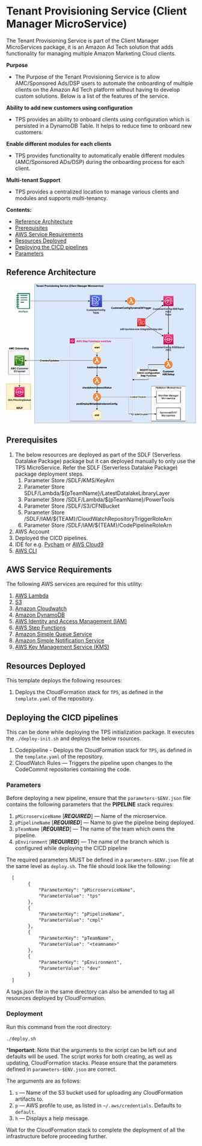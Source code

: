 # Tenant Provisioning Service (Client Manager MicroService)
The Tenant Provisioning Service is part of the Client Manager MicroServices package, it is an Amazon Ad Tech solution that adds functionality for managing multiple Amazon Marketing Cloud clients. 

**Purpose**
* The Purpose of the Tenant Provisioning Service is to allow AMC/Sponsored Ads/DSP users to automate the onboarding of multiple clients on the Amazon Ad Tech platform without having to develop custom solutions. Below is a list of the features of the service.

**Ability to add new customers using configuration**
* TPS provides an ability to onboard clients using configuration which is persisted in a DynamoDB Table. It helps to reduce time to onboard new customers.

**Enable different modules for each clients**
* TPS provides functionality to automatically enable different modules (AMC/Sponsored ADs/DSP) during the onboarding process for each client.

**Multi-tenant Support**
* TPS provides a centralized location to manage various clients and modules and supports multi-tenancy.

**Contents:**

* [Reference Architecture](#reference-architecture)
* [Prerequisites](#prerequisites)
* [AWS Service Requirements](#aws-service-requirements)
* [Resources Deployed](#resources-deployed)
* [Deploying the CICD pipelines](#deploying-the-cicd-pipelines)
* [Parameters](#parameters)

## Reference Architecture
![Alt](TPS-customer-microservices-Architecture.png)

## Prerequisites
1. The below resources are deployed as part of the SDLF (Serverless Datalake Package) package but it can deployed manually to only use the TPS MicroService. Refer the SDLF (Serverless Datalake Package) package deployment steps.
    1. Parameter Store /SDLF/KMS/KeyArn
    2. Parameter Store SDLF/Lambda/${pTeamName}/LatestDatalakeLibraryLayer
    3. Parameter Store /SDLF/Lambda/${pTeamName}/PowerTools
    4. Parameter Store /SDLF/S3/CFNBucket
    5. Parameter Store /SDLF/IAM/${TEAM}/CloudWatchRepositoryTriggerRoleArn
    6. Parameter Store /SDLF/IAM/${TEAM}/CodePipelineRoleArn
2. AWS Account
3. Deployed the CICD pipelines.
3. IDE for  e.g. [Pycham](https://www.jetbrains.com/pycharm/) or [AWS Cloud9](https://aws.amazon.com/cloud9/)
5. [AWS CLI](https://docs.aws.amazon.com/cli/latest/userguide/install-cliv2.html)

## AWS Service Requirements

The following AWS services are required for this utility:

 1. [AWS Lambda](https://aws.amazon.com/lambda/)
 2. [S3](https://aws.amazon.com/s3/)
 3. [Amazon Cloudwatch](https://aws.amazon.com/cloudwatch/)
 4. [Amazon DynamoDB](https://aws.amazon.com/dynamodb/)
 5. [AWS Identity and Access Management (IAM)](https://aws.amazon.com/iam/)
 6. [AWS Step Functions](https://aws.amazon.com/step-functions/)
 7. [Amazon Simple Queue Service](https://aws.amazon.com/sqs/)
 8. [Amazon Simple Notification Service](https://aws.amazon.com/sns/)
 9. [AWS Key Management Service (KMS)](https://aws.amazon.com/kms/)
  
## Resources Deployed
This template deploys the following resources:
1. Deploys the CloudFormation stack for `TPS`, as defined in the `template.yaml` of the repository.

## Deploying the CICD pipelines
This can be done while deploying the TPS initialization package. It executes the `./deploy-init.sh` and deploys the below rsources.
1. Codepipeline - Deploys the CloudFormation stack for `TPS`, as defined in the `template.yaml` of the repository.
2. CloudWatch Rules — Triggers the pipeline upon changes to the CodeCommit repositories containing the code.

### Parameters
Before deploying a new pipeline, ensure that the `parameters-$ENV.json` file contains the following parameters that the **PIPELINE** stack requires:

1. `pMicroserviceName` [***REQUIRED***] — Name of the microservice.
2. `pPipelineName` [***REQUIRED***] — Name to give the pipeline being deployed.
3. `pTeamName` [***REQUIRED***] — The name of the team which owns the pipeline.
4. `pEnvironment` [***REQUIRED***] — The name of the branch which is configured while deploying the CICD pipeline

The required parameters MUST be defined in a `parameters-$ENV.json` file at the same level as `deploy.sh`. The file should look like the following:

      [
            {
                "ParameterKey": "pMicroserviceName",
                "ParameterValue": "tps"
            },
            {
                "ParameterKey": "pPipelineName",
                "ParameterValue": "cmpl"
            },
            {
                "ParameterKey": "pTeamName",
                "ParameterValue": "<teamname>"
            },
            {
                "ParameterKey": "pEnvironment",
                "ParameterValue": "dev"
            }
      ]

A tags.json file in the same directory can also be amended to tag all resources deployed by CloudFormation.

### Deployment
Run this command from the root directory:

    ./deploy.sh


***Important**: Note that the arguments to the script can be left out and defaults will be used. The script works for both creating, as well as updating, CloudFormation stacks. Please ensure that the parameters defined in `parameters-$ENV.json` are correct.

The arguments are as follows:
1. `s` — Name of the S3 bucket used for uploading any CloudFormation artifacts to.
2. `p` — AWS profile to use, as listed in `~/.aws/credentials`. Defaults to `default`. 
3. `h` — Displays a help message.
   
Wait for the CloudFormation stack to complete the deployment of all the infrastructure before proceeding further.

